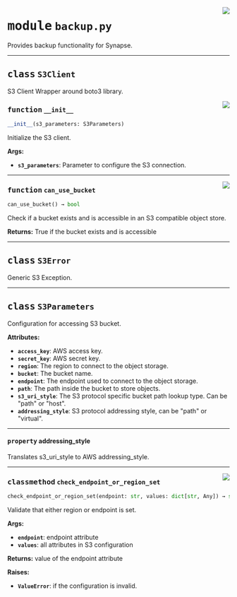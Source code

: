 <!-- markdownlint-disable -->

<a href="../src/backup.py#L0"><img align="right" style="float:right;" src="https://img.shields.io/badge/-source-cccccc?style=flat-square"></a>

# <kbd>module</kbd> `backup.py`
Provides backup functionality for Synapse. 



---

## <kbd>class</kbd> `S3Client`
S3 Client Wrapper around boto3 library. 

<a href="../src/backup.py#L76"><img align="right" style="float:right;" src="https://img.shields.io/badge/-source-cccccc?style=flat-square"></a>

### <kbd>function</kbd> `__init__`

```python
__init__(s3_parameters: S3Parameters)
```

Initialize the S3 client. 



**Args:**
 
 - <b>`s3_parameters`</b>:  Parameter to configure the S3 connection. 




---

<a href="../src/backup.py#L116"><img align="right" style="float:right;" src="https://img.shields.io/badge/-source-cccccc?style=flat-square"></a>

### <kbd>function</kbd> `can_use_bucket`

```python
can_use_bucket() → bool
```

Check if a bucket exists and is accessible in an S3 compatible object store. 



**Returns:**
  True if the bucket exists and is accessible 


---

## <kbd>class</kbd> `S3Error`
Generic S3 Exception. 





---

## <kbd>class</kbd> `S3Parameters`
Configuration for accessing S3 bucket. 



**Attributes:**
 
 - <b>`access_key`</b>:  AWS access key. 
 - <b>`secret_key`</b>:  AWS secret key. 
 - <b>`region`</b>:  The region to connect to the object storage. 
 - <b>`bucket`</b>:  The bucket name. 
 - <b>`endpoint`</b>:  The endpoint used to connect to the object storage. 
 - <b>`path`</b>:  The path inside the bucket to store objects. 
 - <b>`s3_uri_style`</b>:  The S3 protocol specific bucket path lookup type. Can be "path" or "host". 
 - <b>`addressing_style`</b>:  S3 protocol addressing style, can be "path" or "virtual". 


---

#### <kbd>property</kbd> addressing_style

Translates s3_uri_style to AWS addressing_style. 



---

<a href="../src/backup.py#L44"><img align="right" style="float:right;" src="https://img.shields.io/badge/-source-cccccc?style=flat-square"></a>

### <kbd>classmethod</kbd> `check_endpoint_or_region_set`

```python
check_endpoint_or_region_set(endpoint: str, values: dict[str, Any]) → str
```

Validate that either region or endpoint is set. 



**Args:**
 
 - <b>`endpoint`</b>:  endpoint attribute 
 - <b>`values`</b>:  all attributes in S3 configuration 



**Returns:**
 value of the endpoint attribute 



**Raises:**
 
 - <b>`ValueError`</b>:  if the configuration is invalid. 


